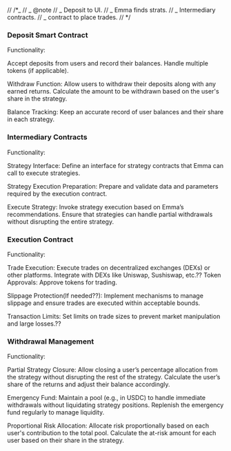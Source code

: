 // /\*_
// _ @note
// _ Deposit to UI.
// _ Emma finds strats.
// _ Intermediary contracts.
// _ contract to place trades.
// \*/

### Deposit Smart Contract

Functionality:

Accept deposits from users and record their balances.
Handle multiple tokens (if applicable).

Withdraw Function:
Allow users to withdraw their deposits along with any earned returns.
Calculate the amount to be withdrawn based on the user's share in the strategy.

Balance Tracking:
Keep an accurate record of user balances and their share in each strategy.

### Intermediary Contracts

Functionality:

Strategy Interface:
Define an interface for strategy contracts that Emma can call to execute strategies.

Strategy Execution Preparation:
Prepare and validate data and parameters required by the execution contract.

Execute Strategy:
Invoke strategy execution based on Emma’s recommendations.
Ensure that strategies can handle partial withdrawals without disrupting the entire strategy.

### Execution Contract

Functionality:

Trade Execution:
Execute trades on decentralized exchanges (DEXs) or other platforms.
Integrate with DEXs like Uniswap, Sushiswap, etc.??
Token Approvals:
Approve tokens for trading.

Slippage Protection(If needed??):
Implement mechanisms to manage slippage and ensure trades are executed within acceptable bounds.

Transaction Limits:
Set limits on trade sizes to prevent market manipulation and large losses.??

### Withdrawal Management

Functionality:

Partial Strategy Closure:
Allow closing a user’s percentage allocation from the strategy without disrupting the rest of the strategy.
Calculate the user’s share of the returns and adjust their balance accordingly.

Emergency Fund:
Maintain a pool (e.g., in USDC) to handle immediate withdrawals without liquidating strategy positions.
Replenish the emergency fund regularly to manage liquidity.

Proportional Risk Allocation:
Allocate risk proportionally based on each user's contribution to the total pool.
Calculate the at-risk amount for each user based on their share in the strategy.
